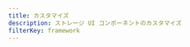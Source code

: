 ```yaml
---
title: カスタマイズ
description: ストレージ UI コンポーネントのカスタマイズ
filterKey: framework
---
```


<inline-fragment framework="react-native" src="~/ui/storage/fragments/react-native/customization.md"></inline-fragment>
